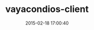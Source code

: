 ---
layout: post
title:  "vayacondios-client"
repo:   "infochimps-labs/vayacondios"
date:   2015-02-18 17:00:40
gemurl: https://github.com/infochimps-labs/vayacondios
---